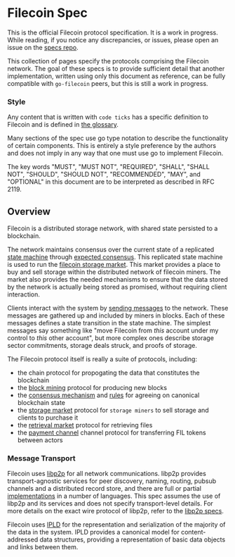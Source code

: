 # Filecoin Spec

This is the official Filecoin protocol specification. It is a work in progress. While reading, if you notice any discrepancies, or issues, please open an issue on the [specs repo](https://github.com/filecoin-project/specs).

This collection of pages specify the protocols comprising the Filecoin network. The goal of these specs is to provide sufficient detail that another implementation, written using only this document as reference, can be fully compatible with `go-filecoin` peers, but this is still a work in progress.


### Style
Any content that is written with `code ticks` has a specific definition to Filecoin and is defined in [the glossary](definitions.md).

Many sections of the spec use go type notation to describe the functionality of certain components. This is entirely a style preference by the authors and does not imply in any way that one must use go to implement Filecoin. 

The key words "MUST", "MUST NOT", "REQUIRED", "SHALL", "SHALL NOT", "SHOULD", "SHOULD NOT", "RECOMMENDED",  "MAY", and "OPTIONAL" in this document are to be interpreted as described in RFC 2119.


## Overview

Filecoin is a distributed storage network, with shared state persisted to a blockchain. 

The network maintains consensus over the current state of a replicated [state machine](state-machine.md) through [expected consensus](expected-consensus.md). This replicated state machine is used to run the [filecoin storage market](storage-market.md). This market provides a place to buy and sell storage within the distributed network of filecoin miners. The market also provides the needed mechanisms to ensure that the data stored by the network is actually being stored as promised, without requiring client interaction.

Clients interact with the system by [sending messages](data-propogation.md#message-propogation) to the network. These messages are gathered up and included by miners in blocks. Each of these messages defines a state transition in the state machine. The simplest messages say something like "move Filecoin from *this* account under my control to *this* other account", but more complex ones describe storage sector commitments, storage deals struck, and proofs of storage.

The Filecoin protocol itself is really a suite of protocols, including:
- the chain protocol for propogating the data that constitutes the blockchain
- the [block mining](mining.md) protocol for producing new blocks
- the [consensus mechanism](expected-consensus.md) and [rules](validation.md) for agreeing on canonical blockchain state
- the [storage market](storage-market.md) protocol for `storage miners` to sell storage and clients to purchase it
- the [retrieval market](retrieval-market.md) protocol for retrieving files
- the [payment channel](payments.md) channel protocol for transferring FIL tokens between actors

### Message Transport

Filecoin uses [libp2p](https://libp2p.io) for all network communications. libp2p provides transport-agnostic services for peer discovery, naming, routing, pubsub channels and a distributed record store, and there are full or partial [implementations](https://libp2p.io/implementations/) in a number of languages. This spec assumes the use of libp2p and its services and does not specify transport-level details. For more details on the exact wire protocol of libp2p, refer to the [libp2p specs](https://github.com/libp2p/specs).

Filecoin uses [IPLD](https://ipld.io) for the representation and serialization of the majority of the data in the system. IPLD provides a canonical model for content-addressed data structures, providing a representation of basic data objects and links between them.

